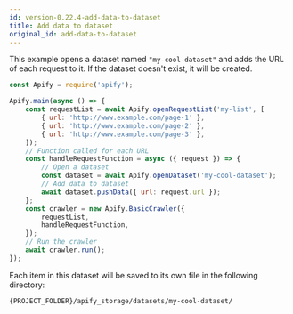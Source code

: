```yaml
---
id: version-0.22.4-add-data-to-dataset
title: Add data to dataset
original_id: add-data-to-dataset
---
```


This example opens a dataset named `"my-cool-dataset"` and adds the URL of each request to it. If the dataset doesn't exist, it will be created.

```javascript
const Apify = require('apify');

Apify.main(async () => {
    const requestList = await Apify.openRequestList('my-list', [
        { url: 'http://www.example.com/page-1' },
        { url: 'http://www.example.com/page-2' },
        { url: 'http://www.example.com/page-3' },
    ]);
    // Function called for each URL
    const handleRequestFunction = async ({ request }) => {
        // Open a dataset
        const dataset = await Apify.openDataset('my-cool-dataset');
        // Add data to dataset
        await dataset.pushData({ url: request.url });
    };
    const crawler = new Apify.BasicCrawler({
        requestList,
        handleRequestFunction,
    });
    // Run the crawler
    await crawler.run();
});
```

Each item in this dataset will be saved to its own file in the following directory:

```bash
{PROJECT_FOLDER}/apify_storage/datasets/my-cool-dataset/
```
